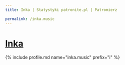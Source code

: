 ```yaml
---
title: Inka | Statystyki patronite.pl | Patromierz

permalink: /inka.music
---
```


# [Inka](https://patronite.pl/inka.music)

{% include profile.md name="inka.music" prefix="i" %}
